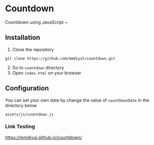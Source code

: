 # Countdown
Countdown using JavaScript ~
## Installation
1. Clone the repository
```
git clone https://github.com/mmdiyul/countdown.git
```
2. Go to `countdown` directory
3. Open `index.html` on your browser

## Configuration
You can set your own date by change the value of `countDownDate` in the directory below
```
assets/js/countdown.js
```

### Link Testing
https://mmdiyul.github.io/countdown/
